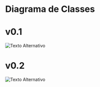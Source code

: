 # Diagrama de Classes

# v0.1
![Texto Alternativo](https://raw.githubusercontent.com/CarlosEduardo-IFF/Sistema-de-E-commerce/Docs/Imgs/Diagrama_de_Classe-v0.1.jpg)

# v0.2
![Texto Alternativo](https://raw.githubusercontent.com/CarlosEduardo-IFF/Sistema-de-E-commerce/Docs/Imgs/Diagrama_de_Classe-v0.2.jpg)
